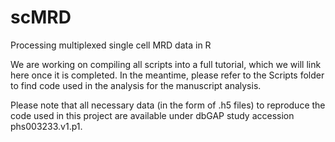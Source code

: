 # scMRD
Processing multiplexed single cell MRD data in R

We are working on compiling all scripts into a full tutorial, which we will link here once it is completed. In the meantime, please refer to the Scripts folder to find code used in the analysis for the manuscript analysis. 

Please note that all necessary data (in the form of .h5 files) to reproduce the code used in this project are available under dbGAP study accession phs003233.v1.p1. 

